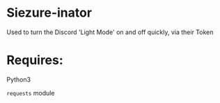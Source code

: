 # Siezure-inator
Used to turn the Discord 'Light Mode' on and off quickly, via their Token

# Requires:
Python3

`requests` module

